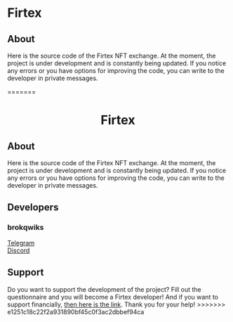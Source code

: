 
<h1 aling="center">Firtex</h1>

<h2>About</h2>
<p>Here is the source code of the Firtex NFT exchange. At the moment, the project is under development and is constantly being updated. If you notice any errors or you have options for improving the code, you can write to the developer in private messages.</p>
=======
<h1 align="center">Firtex</h1>

<h2>About</h2>
Here is the source code of the Firtex NFT exchange. At the moment, the project is under development and is constantly being updated. If you notice any errors or you have options for improving the code, you can write to the developer in private messages.

<h2>Developers</h2>
<h3>brokqwiks</h3>
<a href="https://t.me/brokqwiks")">Telegram</a><br>
<a href="https://discordapp.com/users/790970015452102657/">Discord</a>

<h2>Support</h2>
Do you want to support the development of the project? Fill out the <a>questionnaire</a> and you will become a Firtex developer! And if you want to support financially, <a href="">then here is the link</a>.
Thank you for your help!
>>>>>>> e1251c18c22f2a931890bf45c0f3ac2dbbef94ca
